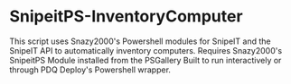 # SnipeitPS-InventoryComputer
This script uses Snazy2000's Powershell modules for SnipeIT and the SnipeIT API to automatically inventory computers.
Requires Snazy2000's SnipeitPS Module installed from the PSGallery
Built to run interactively or through PDQ Deploy's Powershell wrapper.
